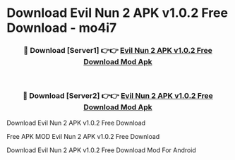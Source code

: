 # Download Evil Nun 2 APK v1.0.2 Free Download - mo4i7



<div align="center">
<h3>🔴 Download [Server1] 👉👉 <a href="https://momento.my/?title=Evil_Nun_2_APK_v1.0.2_Free_Download">Evil Nun 2 APK v1.0.2 Free Download Mod Apk</a></h3><br>

<h3>🔴 Download [Server2] 👉👉 <a href="https://momento.my/?title=Evil_Nun_2_APK_v1.0.2_Free_Download">Evil Nun 2 APK v1.0.2 Free Download Mod Apk</a></h3>
</div>



Download Evil Nun 2 APK v1.0.2 Free Download 

Free APK MOD Evil Nun 2 APK v1.0.2 Free Download 

Download Evil Nun 2 APK v1.0.2 Free Download Mod For Android
